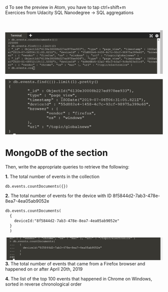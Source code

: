 d
To see the preview in Atom, you have to tap ctrl+shift+m </br>
Exercices from Udacity SQL Nanodegree -> SQL aggregations  </br> </br> </br>


![](mongo_db.JPG)

![](mongo_db_one_document.JPG)
# MongoDB of the section

Then, write the appropriate queries to retrieve the following:

__1.__ The total number of events in the collection

```
db.events.countDocuments({})
```
__2.__ The total number of events for the device with ID 8f5844d2-7ab3-478e-8ea7-4ea05ab9052e
```
db.events.countDocuments(
  {
    deviceId:"8f5844d2-7ab3-478e-8ea7-4ea05ab9052e"
  }
  )
```
![](second_question.JPG)
__3.__ The total number of events that came from a Firefox browser and happened on or after April 20th, 2019

__4.__ The list of the top 100 events that happened in Chrome on Windows, sorted in reverse chronological order
